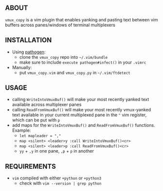 ABOUT
-----
`vmux_copy` is a vim plugin that enables yanking and pasting text between vim buffers across panes/windows of terminal multiplexers

INSTALLATION
------------
* Using [pathogen](https://github.com/tpope/vim-pathogen):
    * clone the `vmux_copy` repo into `~/.vim/bundle`
    * make sure to include `execute pathogen#infect()` in your `.vimrc`
* Manually:
    * put `vmux_copy.vim` and `vmux_copy.py` in `~/.vim/ftdetect`

USAGE
-----
* calling `WriteIntoVmuxBuf()` will make your most recently yanked text available across multiplexer panes
* calling `ReadFromVmuxBuf()` will make your most recently vmux-yanked text available in your current multiplexed pane in the `"` vim register, which can be put with `p`
* add maps for the `WriteIntoVmuxBuf()` and `ReadFromVmuxBuf()` functions. Example:
    * `let mapleader = ","`
    * `map <silent> <leader>y :call WriteIntoVmuxBuf()<cr>`
    * `map <silent> <leader>p :call ReadFromVmuxBuf()<cr>`
    * `yy` + `,y` in one pane, `,p` + `p` in another

REQUIREMENTS
------------
* `vim` compiled with either `+python` or `+python3`
    * check with `vim --version | grep python`
